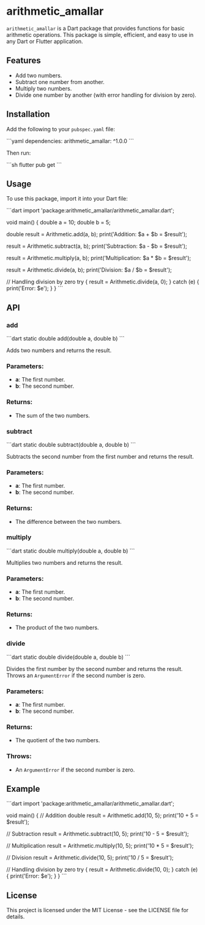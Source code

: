 # arithmetic_amallar

`arithmetic_amallar` is a Dart package that provides functions for basic arithmetic operations. This package is simple, efficient, and easy to use in any Dart or Flutter application.

## Features

- Add two numbers.
- Subtract one number from another.
- Multiply two numbers.
- Divide one number by another (with error handling for division by zero).

## Installation

Add the following to your `pubspec.yaml` file:

\`\`\`yaml
dependencies:
  arithmetic_amallar: ^1.0.0
\`\`\`

Then run:

\`\`\`sh
flutter pub get
\`\`\`

## Usage

To use this package, import it into your Dart file:

\`\`\`dart
import 'package:arithmetic_amallar/arithmetic_amallar.dart';

void main() {
  double a = 10;
  double b = 5;

  double result = Arithmetic.add(a, b);
  print('Addition: \$a + \$b = \$result');

  result = Arithmetic.subtract(a, b);
  print('Subtraction: \$a - \$b = \$result');

  result = Arithmetic.multiply(a, b);
  print('Multiplication: \$a * \$b = \$result');

  result = Arithmetic.divide(a, b);
  print('Division: \$a / \$b = \$result');

  // Handling division by zero
  try {
    result = Arithmetic.divide(a, 0);
  } catch (e) {
    print('Error: \$e');
  }
}
\`\`\`

## API

### add

\`\`\`dart
static double add(double a, double b)
\`\`\`

Adds two numbers and returns the result.

### Parameters:

- **a**: The first number.
- **b**: The second number.

### Returns:

- The sum of the two numbers.

### subtract

\`\`\`dart
static double subtract(double a, double b)
\`\`\`

Subtracts the second number from the first number and returns the result.

### Parameters:

- **a**: The first number.
- **b**: The second number.

### Returns:

- The difference between the two numbers.

### multiply

\`\`\`dart
static double multiply(double a, double b)
\`\`\`

Multiplies two numbers and returns the result.

### Parameters:

- **a**: The first number.
- **b**: The second number.

### Returns:

- The product of the two numbers.

### divide

\`\`\`dart
static double divide(double a, double b)
\`\`\`

Divides the first number by the second number and returns the result. Throws an `ArgumentError` if the second number is zero.

### Parameters:

- **a**: The first number.
- **b**: The second number.

### Returns:

- The quotient of the two numbers.

### Throws:

- An `ArgumentError` if the second number is zero.

## Example

\`\`\`dart
import 'package:arithmetic_amallar/arithmetic_amallar.dart';

void main() {
  // Addition
  double result = Arithmetic.add(10, 5);
  print('10 + 5 = \$result');

  // Subtraction
  result = Arithmetic.subtract(10, 5);
  print('10 - 5 = \$result');

  // Multiplication
  result = Arithmetic.multiply(10, 5);
  print('10 * 5 = \$result');

  // Division
  result = Arithmetic.divide(10, 5);
  print('10 / 5 = \$result');

  // Handling division by zero
  try {
    result = Arithmetic.divide(10, 0);
  } catch (e) {
    print('Error: \$e');
  }
}
\`\`\`

## License

This project is licensed under the MIT License - see the LICENSE file for details.

